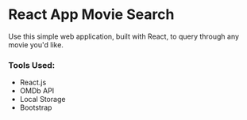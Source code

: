 # React App Movie Search

Use this simple web application, built with React, to query through any movie you'd like.

### Tools Used:

- React.js
- OMDb API
- Local Storage
- Bootstrap
